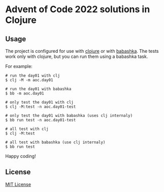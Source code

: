 # Advent of Code 2022 solutions in Clojure

## Usage

The project is configured for use with [clojure](https://github.com/clojure/clojure) or with [babashka](https://github.com/babashka/babashka).
The tests work only with clojure, but you can run them using a babashka task.

For example:

    # run the day01 with clj
    $ clj -M -m aoc.day01

    # run the day01 with babashka
    $ bb -m aoc.day01

    # only test the day01 with clj
    $ clj -M:test -n aoc.day01-test

    # only test the day01 with babashka (uses clj internaly)
    $ bb run test -n aoc.day01-test

    # all test with clj
    $ clj -M:test

    # all test with babashka (use clj internaly)
    $ bb run test

Happy coding!

## License

[MIT License](LICENSE)
